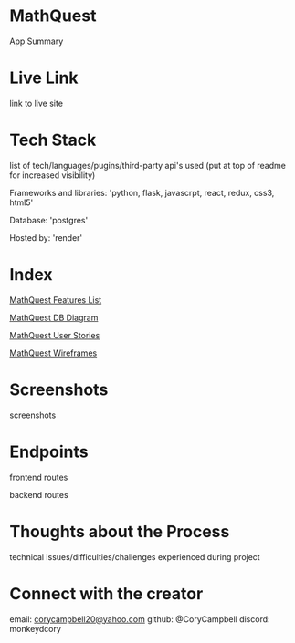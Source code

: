 # MathQuest
App Summary

# Live Link
link to live site

# Tech Stack
list of tech/languages/pugins/third-party api's used (put at top of readme for increased visibility)

Frameworks and libraries:
    'python, flask, javascrpt, react, redux, css3, html5'

Database:
    'postgres'

Hosted by:
    'render'

# Index

[MathQuest Features List](https://github.com/CoryCampbell/Math-Quest/wiki/Feature-List)

[MathQuest DB Diagram](https://github.com/CoryCampbell/Math-Quest/wiki/MathQuest-DB-Diagram)

[MathQuest User Stories](https://github.com/CoryCampbell/Math-Quest/wiki/MathQuest-User-Stories)

[MathQuest Wireframes](https://github.com/CoryCampbell/Math-Quest/wiki/MathQuest-Wireframes)

# Screenshots
screenshots

# Endpoints
frontend routes

backend routes

# Thoughts about the Process
technical issues/difficulties/challenges experienced during project

# Connect with the creator
email: corycampbell20@yahoo.com
github: @CoryCampbell
discord: monkeydcory
